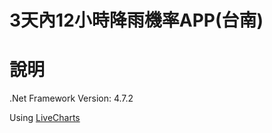 3天內12小時降雨機率APP(台南)
==

# 說明

.Net Framework Version: 4.7.2

Using [LiveCharts](https://lvcharts.net/)
